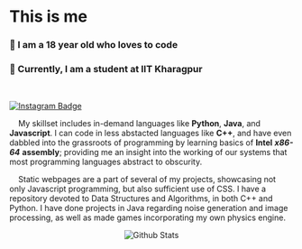 # This is me

### :wave: I am a 18 year old who loves to code  
### :bust_in_silhouette: Currently, I am a student at IIT Kharagpur
<br>

[![Instagram Badge](https://img.shields.io/badge/-Instagram-e4405f?style=flat-square&logo=Instagram&logoColor=white)](https://www.instagram.com/akashneelraychaudhuri/)

&nbsp;&nbsp;&nbsp;&nbsp;My skillset includes in-demand languages like **Python**, **Java**, and **Javascript**. I can code in less abstacted languages like **C++**, and have even dabbled into the grassroots of programming by learning basics of **Intel** ***x86-64*** **assembly**; providing me an insight into the working of our systems that most programming languages abstract to obscurity. 

&nbsp;&nbsp;&nbsp;&nbsp;Static webpages are a part of several of my projects, showcasing not only Javascript programming, but also sufficient use of CSS. I have a repository devoted to Data Structures and Algorithms, in both C++ and Python. I have done projects in Java regarding noise generation and image processing, as well as made games incorporating my own physics engine.
<br>

<p align="center"> <img src="https://streak-stats.demolab.com?user=Alph3ga&theme=prussian&border_radius=5" alt="Github Stats" />

<!---
Alph3ga/Alph3ga is a ✨ special ✨ repository because its `README.md` (this file) appears on your GitHub profile.
You can click the Preview link to take a look at your changes.
--->
